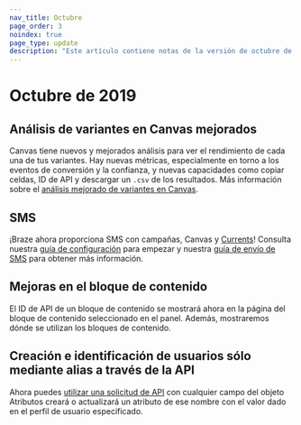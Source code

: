 ```yaml
---
nav_title: Octubre
page_order: 3
noindex: true
page_type: update
description: "Este artículo contiene notas de la versión de octubre de 2019."
---
```


# Octubre de 2019

## Análisis de variantes en Canvas mejorados

Canvas tiene nuevos y mejorados análisis para ver el rendimiento de cada una de tus variantes. Hay nuevas métricas, especialmente en torno a los eventos de conversión y la confianza, y nuevas capacidades como copiar celdas, ID de API y descargar un `.csv` de los resultados. Más información sobre el [análisis mejorado de variantes en Canvas]({{site.baseurl}}/user_guide/engagement_tools/canvas/get_started/measuring_and_testing_with_canvas_analytics/#performance-breakdown-by-variant).

## SMS

¡Braze ahora proporciona SMS con campañas, Canvas y [Currents]({{site.baseurl}}/user_guide/data/braze_currents/event_glossary/message_engagement_events/)! Consulta nuestra [guía de configuración]({{site.baseurl}}/user_guide/message_building_by_channel/sms_mms_rcs/sms/sms_setup/sms_sending/) para empezar y nuestra [guía de envío de SMS]({{site.baseurl}}/user_guide/message_building_by_channel/sms/) para obtener más información.

## Mejoras en el bloque de contenido

El ID de API de un bloque de contenido se mostrará ahora en la página del bloque de contenido seleccionado en el panel. Además, mostraremos dónde se utilizan los bloques de contenido.

## Creación e identificación de usuarios sólo mediante alias a través de la API

Ahora puedes [utilizar una solicitud de API]({{site.baseurl}}/api/endpoints/user_data/#user-attributes-object-specification) con cualquier campo del objeto Atributos creará o actualizará un atributo de ese nombre con el valor dado en el perfil de usuario especificado.
